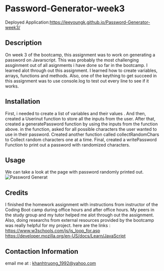# Password-Generator-week3

Deployed Application:https://leeyoungk.github.io/Password-Generator-week3/ 

## Description

On week 3 of the bootcamp, this assignment was to work on generating a password on Javarscript. This was probably the most challenging assginment out of all asignments i have done so far in the bootcamp. I learned alot through out this assignment. I learned how to create variables, arrays, functions and methods. Also, one of the keything to get succeed in this assignment was to use console.log to test out every line to see if it works.

## Installation 

First, i needed to create a list of variables and their values .
And then, created a Userinut function to store all the inputs from the user.
After that, created a generatePassword function by using the inputs from the function above.
in the function, asked for all possible characters the user wanted to use in their password.
Created another function called collectRandomChars to Collect random characters one at a time.
Final, created a writePassword Function to print out a password with randomized characters.

## Usage

We can take a look at the page with password randomly printed out.
![Password Generat](https://user-images.githubusercontent.com/82126894/119245682-f6003d80-bb2f-11eb-957d-4db6566b19ef.png)

## Credits

I finished the homework assignment with instructions from instructor of the Coding Boot camp during office hours and after office hours. My peers in the study group and my tutor helped me alot through out the assignment. Also, doing researchs from external resources provided by the bootcamp was really helpful for my project. here are the links :
https://www.w3schools.com/js/js_loop_for.asp
https://developer.mozilla.org/en-US/docs/Learn/JavaScript

## Contaction Information
email me at : khanhtruong_1992@yahoo.com 


